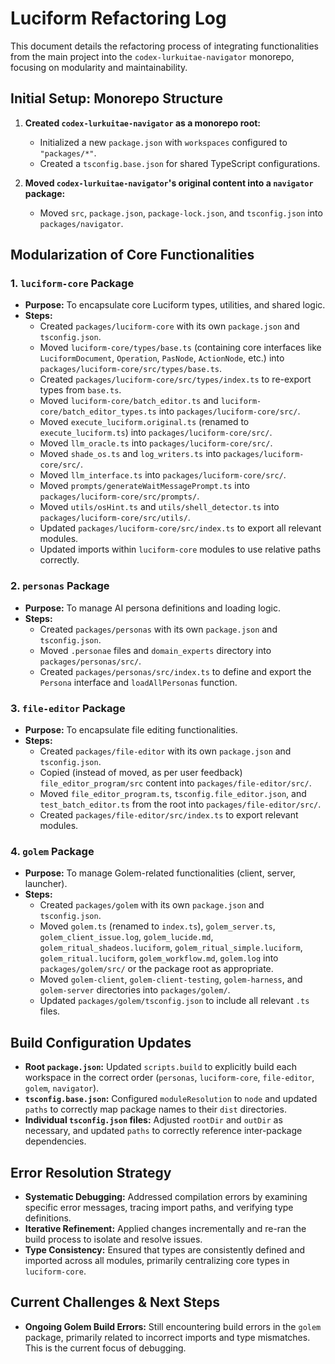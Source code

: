 # Luciform Refactoring Log

This document details the refactoring process of integrating functionalities from the main project into the `codex-lurkuitae-navigator` monorepo, focusing on modularity and maintainability.

## Initial Setup: Monorepo Structure

1.  **Created `codex-lurkuitae-navigator` as a monorepo root:**
    *   Initialized a new `package.json` with `workspaces` configured to `"packages/*"`.
    *   Created a `tsconfig.base.json` for shared TypeScript configurations.

2.  **Moved `codex-lurkuitae-navigator`'s original content into a `navigator` package:**
    *   Moved `src`, `package.json`, `package-lock.json`, and `tsconfig.json` into `packages/navigator`.

## Modularization of Core Functionalities

### 1. `luciform-core` Package

*   **Purpose:** To encapsulate core Luciform types, utilities, and shared logic.
*   **Steps:**
    *   Created `packages/luciform-core` with its own `package.json` and `tsconfig.json`.
    *   Moved `luciform-core/types/base.ts` (containing core interfaces like `LuciformDocument`, `Operation`, `PasNode`, `ActionNode`, etc.) into `packages/luciform-core/src/types/base.ts`.
    *   Created `packages/luciform-core/src/types/index.ts` to re-export types from `base.ts`.
    *   Moved `luciform-core/batch_editor.ts` and `luciform-core/batch_editor_types.ts` into `packages/luciform-core/src/`.
    *   Moved `execute_luciform.original.ts` (renamed to `execute_luciform.ts`) into `packages/luciform-core/src/`.
    *   Moved `llm_oracle.ts` into `packages/luciform-core/src/`.
    *   Moved `shade_os.ts` and `log_writers.ts` into `packages/luciform-core/src/`.
    *   Moved `llm_interface.ts` into `packages/luciform-core/src/`.
    *   Moved `prompts/generateWaitMessagePrompt.ts` into `packages/luciform-core/src/prompts/`.
    *   Moved `utils/osHint.ts` and `utils/shell_detector.ts` into `packages/luciform-core/src/utils/`.
    *   Updated `packages/luciform-core/src/index.ts` to export all relevant modules.
    *   Updated imports within `luciform-core` modules to use relative paths correctly.

### 2. `personas` Package

*   **Purpose:** To manage AI persona definitions and loading logic.
*   **Steps:**
    *   Created `packages/personas` with its own `package.json` and `tsconfig.json`.
    *   Moved `.personae` files and `domain_experts` directory into `packages/personas/src/`.
    *   Created `packages/personas/src/index.ts` to define and export the `Persona` interface and `loadAllPersonas` function.

### 3. `file-editor` Package

*   **Purpose:** To encapsulate file editing functionalities.
*   **Steps:**
    *   Created `packages/file-editor` with its own `package.json` and `tsconfig.json`.
    *   Copied (instead of moved, as per user feedback) `file_editor_program/src` content into `packages/file-editor/src/`.
    *   Moved `file_editor_program.ts`, `tsconfig.file_editor.json`, and `test_batch_editor.ts` from the root into `packages/file-editor/src/`.
    *   Created `packages/file-editor/src/index.ts` to export relevant modules.

### 4. `golem` Package

*   **Purpose:** To manage Golem-related functionalities (client, server, launcher).
*   **Steps:**
    *   Created `packages/golem` with its own `package.json` and `tsconfig.json`.
    *   Moved `golem.ts` (renamed to `index.ts`), `golem_server.ts`, `golem_client_issue.log`, `golem_lucide.md`, `golem_ritual_shadeos.luciform`, `golem_ritual_simple.luciform`, `golem_ritual.luciform`, `golem_workflow.md`, `golem.log` into `packages/golem/src/` or the package root as appropriate.
    *   Moved `golem-client`, `golem-client-testing`, `golem-harness`, and `golem-server` directories into `packages/golem/`.
    *   Updated `packages/golem/tsconfig.json` to include all relevant `.ts` files.

## Build Configuration Updates

*   **Root `package.json`:** Updated `scripts.build` to explicitly build each workspace in the correct order (`personas`, `luciform-core`, `file-editor`, `golem`, `navigator`).
*   **`tsconfig.base.json`:** Configured `moduleResolution` to `node` and updated `paths` to correctly map package names to their `dist` directories.
*   **Individual `tsconfig.json` files:** Adjusted `rootDir` and `outDir` as necessary, and updated `paths` to correctly reference inter-package dependencies.

## Error Resolution Strategy

*   **Systematic Debugging:** Addressed compilation errors by examining specific error messages, tracing import paths, and verifying type definitions.
*   **Iterative Refinement:** Applied changes incrementally and re-ran the build process to isolate and resolve issues.
*   **Type Consistency:** Ensured that types are consistently defined and imported across all modules, primarily centralizing core types in `luciform-core`.

## Current Challenges & Next Steps

*   **Ongoing Golem Build Errors:** Still encountering build errors in the `golem` package, primarily related to incorrect imports and type mismatches. This is the current focus of debugging.

